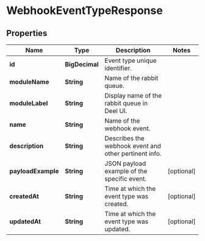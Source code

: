 

# WebhookEventTypeResponse


## Properties

| Name | Type | Description | Notes |
|------------ | ------------- | ------------- | -------------|
|**id** | **BigDecimal** | Event type unique identifier. |  |
|**moduleName** | **String** | Name of the rabbit queue. |  |
|**moduleLabel** | **String** | Display name of the rabbit queue in Deel UI. |  |
|**name** | **String** | Name of the webhook event. |  |
|**description** | **String** | Describes the webhook event and other pertinent info. |  |
|**payloadExample** | **String** | JSON payload example of the specific event. |  [optional] |
|**createdAt** | **String** | Time at which the event type was created. |  [optional] |
|**updatedAt** | **String** | Time at which the event type was updated. |  [optional] |



